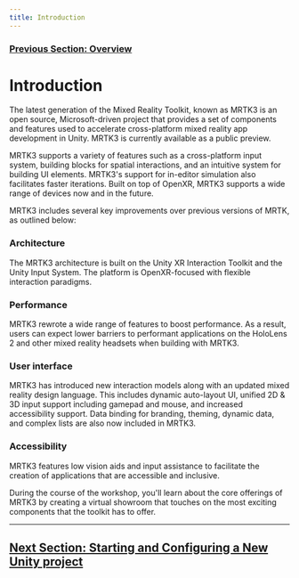 ```yaml
---
title: Introduction
---
```

### [Previous Section: Overview](0-overview.md)
# Introduction

The latest generation of the Mixed Reality Toolkit, known as MRTK3 is an open source, Microsoft-driven project that provides a set of components and features used to accelerate cross-platform mixed reality app development in Unity. MRTK3 is currently available as a public preview.

MRTK3 supports a variety of features such as a cross-platform input system, building blocks for spatial interactions, and an intuitive system for building UI elements. MRTK3's support for in-editor simulation also facilitates faster iterations. Built on top of OpenXR, MRTK3 supports a wide range of devices now and in the future.

MRTK3 includes several key improvements over previous versions of MRTK, as outlined below:

### **Architecture**

The MRTK3 architecture is built on the Unity XR Interaction Toolkit and the Unity Input System. The platform is OpenXR-focused with flexible interaction paradigms.

### **Performance**

MRTK3 rewrote a wide range of features to boost performance. As a result, users can expect lower barriers to performant applications on the HoloLens 2 and other mixed reality headsets when building with MRTK3.

### **User interface**

MRTK3 has introduced new interaction models along with an updated mixed reality design language. This includes dynamic auto-layout UI, unified 2D & 3D input support including gamepad and mouse, and increased accessibility support. Data binding for branding, theming, dynamic data, and complex lists are also now included in MRTK3.

### **Accessibility**

MRTK3 features low vision aids and input assistance to facilitate the creation of applications that are accessible and inclusive.

During the course of the workshop, you'll learn about the core offerings of MRTK3 by creating a virtual showroom that touches on the most exciting components that the toolkit has to offer.

---
## [Next Section: Starting and Configuring a New Unity project](2-setup-unity-project.md)